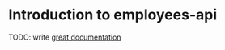 # Introduction to employees-api

TODO: write [great documentation](http://jacobian.org/writing/what-to-write/)

